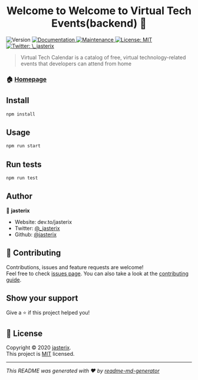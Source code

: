 <h1 align="center">Welcome to Welcome to Virtual Tech Events(backend) 👋</h1>
<p>
  <img alt="Version" src="https://img.shields.io/badge/version-1.0.0-blue.svg?cacheSeconds=2592000" />
  <a href="https://github.com/jasterix/eventsAPI#readme" target="_blank">
    <img alt="Documentation" src="https://img.shields.io/badge/documentation-yes-brightgreen.svg" />
  </a>
  <a href="https://github.com/jasterix/eventsAPI/graphs/commit-activity" target="_blank">
    <img alt="Maintenance" src="https://img.shields.io/badge/Maintained%3F-yes-green.svg" />
  </a>
  <a href="https://github.com/jasterix/eventsAPI/blob/master/LICENSE" target="_blank">
    <img alt="License: MIT" src="https://img.shields.io/github/license/jasterix/Welcome to Virtual Tech Events(backend)" />
  </a>
  <a href="https://twitter.com/\_jasterix" target="_blank">
    <img alt="Twitter: \_jasterix" src="https://img.shields.io/twitter/follow/\_jasterix.svg?style=social" />
  </a>
</p>

> Virtual Tech Calendar is a catalog of free, virtual technology-related events that developers can attend from home

### 🏠 [Homepage](hhttps://github.com/jasterix/backend-virtualevents.git)

## Install

```sh
npm install
```

## Usage

```sh
npm run start
```

## Run tests

```sh
npm run test
```

## Author

👤 **jasterix**

- Website: dev.to/jasterix
- Twitter: [@\_jasterix](https://twitter.com/_jasterix)
- Github: [@jasterix](https://github.com/jasterix)

## 🤝 Contributing

Contributions, issues and feature requests are welcome!<br />Feel free to check [issues page](https://github.com/jasterix/eventsAPI/issues). You can also take a look at the [contributing guide](https://github.com/jasterix/eventsAPI/blob/master/CONTRIBUTING.md).

## Show your support

Give a ⭐️ if this project helped you!

## 📝 License

Copyright © 2020 [jasterix](https://github.com/jasterix).<br />
This project is [MIT](https://github.com/jasterix/eventsAPI/blob/master/LICENSE) licensed.

---

_This README was generated with ❤️ by [readme-md-generator](https://github.com/kefranabg/readme-md-generator)_
